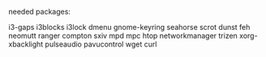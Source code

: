 needed packages:

i3-gaps
i3blocks
i3lock
dmenu
gnome-keyring
seahorse
scrot
dunst
feh
neomutt
ranger
compton
sxiv
mpd
mpc
htop
networkmanager
trizen
xorg-xbacklight
pulseaudio
pavucontrol
wget
curl
